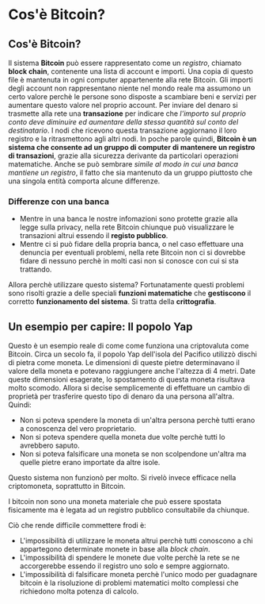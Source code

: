 # Cos'è Bitcoin?

## Cos'è Bitcoin?

Il sistema **Bitcoin** può essere rappresentato come un _registro_, chiamato **block chain**, contenente una lista di account e importi. Una copia di questo file è mantenuta in ogni computer appartenente alla rete Bitcoin. Gli importi degli account non rappresentano niente nel mondo reale ma assumono un certo valore perchè le persone sono disposte a scambiare beni e servizi per aumentare questo valore nel proprio account. Per inviare del denaro si trasmette alla rete una **transazione** per indicare che _l'importo sul proprio conto deve diminuire ed aumentare della stessa quantità sul conto del destinatario_. I nodi che ricevono questa transazione aggiornano il loro registro e la ritrasmettono agli altri nodi. In poche parole quindi, **Bitcoin è un sistema che consente ad un gruppo di computer di mantenere un registro di transazioni**, grazie alla sicurezza derivante da particolari operazioni matematiche. Anche se può sembrare _simile al modo in cui una banca mantiene un registro_, il fatto che sia mantenuto da un gruppo piuttosto che una singola entità comporta alcune differenze.

### Differenze con una banca

* Mentre in una banca le nostre infomazioni sono protette grazie alla legge sulla privacy, nella rete Bitcoin chiunque può visualizzare le transazioni altrui essendo il **registo pubblico**.
* Mentre ci si può fidare della propria banca, o nel caso effettuare una denuncia per eventuali problemi, nella rete Bitcoin non ci si dovrebbe fidare di nessuno perchè in molti casi non si conosce con cui si sta trattando.

Allora perchè utilizzare questo sistema? Fortunatamente questi problemi sono risolti grazie a delle speciali **funzioni matematiche** che **gestiscono** il corretto **funzionamento del sistema**. Si tratta della **crittografia**.

## Un esempio per capire: Il popolo Yap

Questo è un esempio reale di come come funziona una criptovaluta come Bitcoin. Circa un secolo fa, il popolo Yap dell'isola del Pacifico utilizzò dischi di pietra come moneta. Le dimensioni di queste pietre determinavano il valore della moneta e potevano raggiungere anche l'altezza di 4 metri. Date queste dimensioni esagerate, lo spostamento di questa moneta risultava molto scomodo. Allora si decise semplicemente di effettuare un cambio di proprietà per trasferire questo tipo di denaro da una persona all'altra. Quindi:

* Non si poteva spendere la moneta di un'altra persona perchè tutti erano a conoscenza del vero proprietario.
* Non si poteva spendere quella moneta due volte perchè tutti lo avrebbero saputo.
* Non si poteva falsificare una moneta se non scolpendone un'altra ma quelle pietre erano importate da altre isole.

Questo sistema non funzionò per molto. Si rivelò invece efficace nella criptomoneta, soprattutto in Bitcoin.

I bitcoin non sono una moneta materiale che può essere spostata fisicamente ma è legata ad un registro pubblico consultabile da chiunque.

Ciò che rende difficile commettere frodi è:

* L'impossibilità di utilizzare le moneta altrui perchè tutti conoscono a chi appartegono determinate monete in base alla _block chain_.
* L'impossibilità di spendere le monete due volte perchè la rete se ne accorgerebbe essendo il registro uno solo e sempre aggiornato.
* L'impossibilità di falsificare moneta perchè l'unico modo per guadagnare bitcoin è la risoluzione di problemi matematici molto complessi che richiedono molta potenza di calcolo.

